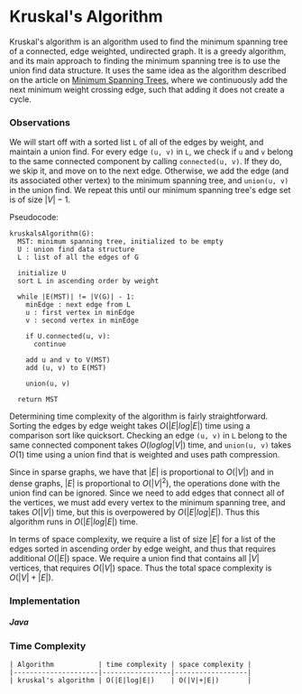 # Kruskal's Algorithm

Kruskal's algorithm is an algorithm used to find the minimum spanning tree of a connected, edge
weighted, undirected graph. It is a greedy algorithm, and its main approach to finding the 
minimum spanning tree is to use the union find data structure. It uses the same idea as the 
algorithm described on the article on 
[Minimum Spanning Trees](/categories/algorithms/graphs/minimum-spanning-tree), where we 
continuously add the next minimum weight crossing edge, such that adding it does not create a cycle.

### Observations

We will start off with a sorted list `L` of all of the edges by weight, and maintain a union find.
For every edge `(u, v)` in `L`, we check if `u` and `v` belong to the same connected component
by calling `connected(u, v)`. If they do, we skip it, and move on to the next edge. Otherwise, we 
add the edge (and its associated other vertex) to the minimum spanning tree, and `union(u, v)` in 
the union find. We repeat this until our minimum spanning tree's edge set is of size $|V|-1$.

Pseudocode:

```
kruskalsAlgorithm(G):
  MST: minimum spanning tree, initialized to be empty
  U : union find data structure
  L : list of all the edges of G
  
  initialize U
  sort L in ascending order by weight

  while |E(MST)| != |V(G)| - 1:
    minEdge : next edge from L
    u : first vertex in minEdge
    v : second vertex in minEdge

    if U.connected(u, v):
      continue

    add u and v to V(MST)
    add (u, v) to E(MST)

    union(u, v)

  return MST
```

Determining time complexity of the algorithm is fairly straightforward. Sorting the edges by edge
weight takes $O(|E|log|E|)$ time using a comparison sort like quicksort. Checking an edge `(u, v)`
in `L` belong to the same connected component takes $O(loglog|V|)$ time, and `union(u, v)` takes 
$O(1)$ time using a union find that is weighted and uses path compression. 

Since in sparse graphs, we have that $|E|$ is proportional to $O(|V|)$ and in dense graphs, $|E|$
is proportional to $O(|V|^2)$, the operations done with the union find can be ignored. Since we
need to add edges that connect all of the vertices, we must add every vertex to the minimum 
spanning tree, and takes $O(|V|)$ time, but this is overpowered by $O(|E|log|E|)$. Thus this
algorithm runs in $O(|E|log|E|)$ time.

In terms of space complexity, we require a list of size $|E|$ for a list of the edges sorted in 
ascending order by edge weight, and thus that requires additional $O(|E|)$ space. We require a 
union find that contains all $|V|$ vertices, that requires $O(|V|)$ space. Thus the total space
complexity is $O(|V|+|E|)$.

### Implementation

##### Java

<script src="https://gist.github.com/eliucs/2e20343754b78e51768654c3569976a8.js"></script>

### Time Complexity

```
| Algorithm           | time complexity | space complexity |
|---------------------|-----------------|------------------|
| kruskal's algorithm | O(|E|log|E|)    | O(|V|+|E|)       |
```
